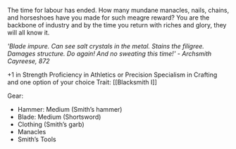 The time for labour has ended. How many mundane manacles, nails, chains, and horseshoes have you made for such meagre reward? You are the backbone of industry and by the time you return with riches and glory, they will all know it.

*'Blade impure. Can see salt crystals in the metal. Stains the filigree. Damages structure. Do again! And no sweating this time!' - Archsmith Cayreese, 872*

+1 in Strength
Proficiency in Athletics or Precision
Specialism in Crafting and one option of your choice
Trait: [[Blacksmith I]]

Gear:
- Hammer: Medium (Smith’s hammer)
- Blade: Medium (Shortsword)
- Clothing (Smith’s garb)
- Manacles
- Smith’s Tools